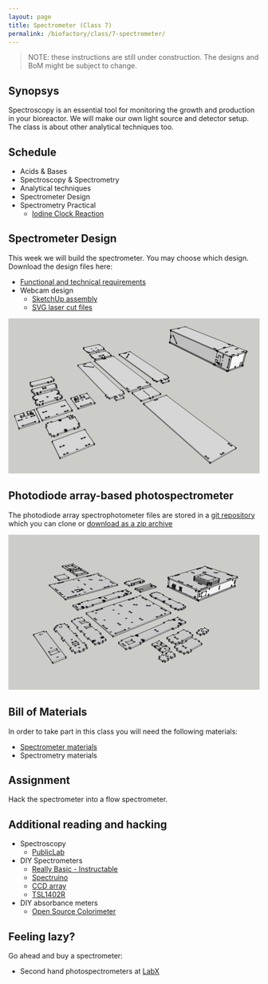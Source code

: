 ```yaml
---
layout: page
title: Spectrometer (Class 7)
permalink: /biofactory/class/7-spectrometer/
---
```


> NOTE: these instructions are still under construction. The designs and BoM might be subject to change.

## Synopsys

Spectroscopy is an essential tool for monitoring the growth and production in your bioreactor. We will make our own light source and detector setup. The class is about other analytical techniques too.

## Schedule

* Acids & Bases
* Spectroscopy & Spectrometry
* Analytical techniques
* Spectrometer Design
* Spectrometry Practical
  * [Iodine Clock Reaction](/biofactory/class/7-spectrometer/iodine-clock-reaction/)

## Spectrometer Design

This week we will build the spectrometer. You may choose which design. Download the design files here:

* [Functional and technical requirements](/biofactory/class/7-spectrometer/requirements/)
* Webcam design
  * [SketchUp assembly](/biofactory/class/7/Webcam-Spectrometer-Sketchup.skp)
  * [SVG laser cut files](/biofactory/class/7/Webcam-Spectrometer-SVGs.zip)

![Webcam Spectrometer](/biofactory/class/7/Webcam-Spectrometer.png)

## Photodiode array-based photospectrometer

The photodiode array spectrophotometer files are stored in a [git repository](https://github.com/BioHackAcademy/BHA_Spectrophotometer) which you can clone or [download as a zip archive](https://github.com/BioHackAcademy/BHA_Spectrophotometer/archive/master.zip)

![CCD Array Spectrometer](/biofactory/class/7/CCD-Array-Spectrometer.png)

## Bill of Materials

In order to take part in this class you will need the following materials:

* [Spectrometer materials](/biofactory/class/7-spectrometer/spectrometer-materials/)
* Spectrometry materials

## Assignment

Hack the spectrometer into a flow spectrometer.

## Additional reading and hacking

* Spectroscopy
  * [PublicLab](http://publiclab.org/wiki/spectrometer)
* DIY Spectrometers
  * [Really Basic - Instructable](http://www.instructables.com/id/DIY-Spectroscope/)
  * [Spectruino](http://myspectral.com/)
  * [CCD array](http://publiclab.org/notes/bhickman/10-12-2013/ccd-diodearray-spectrometer)
  * [TSL1402R](http://playground.arduino.cc/Main/TSL1402R)
* DIY absorbance meters
  * [Open Source Colorimeter](http://www.appropedia.org/Open-source_colorimeter)

## Feeling lazy?

Go ahead and buy a spectrometer:

* Second hand photospectrometers at [LabX](http://www.labx.com/spectrophotometer-uv-vis-fluor) 
